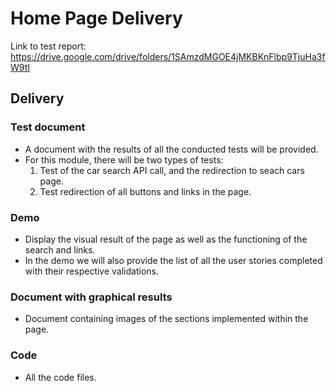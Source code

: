 # Home Page Delivery

Link to test report: https://drive.google.com/drive/folders/1SAmzdMGOE4jMKBKnFlbp9TjuHa3fW9tI

## Delivery

### Test document

- A document with the results of all the conducted tests will be provided.
- For this module, there will be two types of tests:
  1. Test of the car search API call, and the redirection to seach cars page.
  2. Test redirection of all buttons and links in the page.

### Demo

- Display the visual result of the page as well as the functioning of the search and links.
- In the demo we will also provide the list of all the user stories completed with their respective validations.

### Document with graphical results

- Document containing images of the sections implemented within the page.

### Code

- All the code files.
